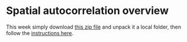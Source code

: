 # Spatial autocorrelation overview
This week simply download [this zip file](spatial-autocorrelation.zip?raw=true) and unpack it a local folder, then follow the [instructions here](assignment-spatial-autocorrelation.md).
